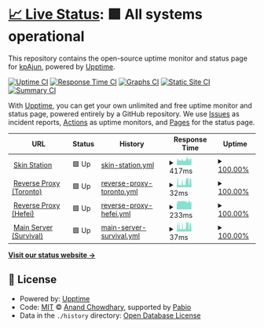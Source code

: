 # [📈 Live Status](https://kpAjun.github.io/hyena-upptime): <!--live status--> **🟩 All systems operational**

This repository contains the open-source uptime monitor and status page for [kpAjun](https://kpAjun.github.io/hyena-upptime), powered by [Upptime](https://github.com/upptime/upptime).

[![Uptime CI](https://github.com/kpAjun/hyena-upptime/workflows/Uptime%20CI/badge.svg)](https://github.com/kpAjun/hyena-upptime/actions?query=workflow%3A%22Uptime+CI%22)
[![Response Time CI](https://github.com/kpAjun/hyena-upptime/workflows/Response%20Time%20CI/badge.svg)](https://github.com/kpAjun/hyena-upptime/actions?query=workflow%3A%22Response+Time+CI%22)
[![Graphs CI](https://github.com/kpAjun/hyena-upptime/workflows/Graphs%20CI/badge.svg)](https://github.com/kpAjun/hyena-upptime/actions?query=workflow%3A%22Graphs+CI%22)
[![Static Site CI](https://github.com/kpAjun/hyena-upptime/workflows/Static%20Site%20CI/badge.svg)](https://github.com/kpAjun/hyena-upptime/actions?query=workflow%3A%22Static+Site+CI%22)
[![Summary CI](https://github.com/kpAjun/hyena-upptime/workflows/Summary%20CI/badge.svg)](https://github.com/kpAjun/hyena-upptime/actions?query=workflow%3A%22Summary+CI%22)

With [Upptime](https://upptime.js.org), you can get your own unlimited and free uptime monitor and status page, powered entirely by a GitHub repository. We use [Issues](https://github.com/kpAjun/hyena-upptime/issues) as incident reports, [Actions](https://github.com/kpAjun/hyena-upptime/actions) as uptime monitors, and [Pages](https://kpAjun.github.io/hyena-upptime) for the status page.

<!--start: status pages-->
<!-- This summary is generated by Upptime (https://github.com/upptime/upptime) -->
<!-- Do not edit this manually, your changes will be overwritten -->
<!-- prettier-ignore -->
| URL | Status | History | Response Time | Uptime |
| --- | ------ | ------- | ------------- | ------ |
| <img alt="" src="https://icons.duckduckgo.com/ip3/account.teamhyena.org.ico" height="13"> [Skin Station](https://account.teamhyena.org) | 🟩 Up | [skin-station.yml](https://github.com/kpAjun/hyena-upptime/commits/HEAD/history/skin-station.yml) | <details><summary><img alt="Response time graph" src="./graphs/skin-station/response-time-week.png" height="20"> 417ms</summary><br><a href="https://kpAjun.github.io/hyena-upptime/history/skin-station"><img alt="Response time 417" src="https://img.shields.io/endpoint?url=https%3A%2F%2Fraw.githubusercontent.com%2FkpAjun%2Fhyena-upptime%2FHEAD%2Fapi%2Fskin-station%2Fresponse-time.json"></a><br><a href="https://kpAjun.github.io/hyena-upptime/history/skin-station"><img alt="24-hour response time 417" src="https://img.shields.io/endpoint?url=https%3A%2F%2Fraw.githubusercontent.com%2FkpAjun%2Fhyena-upptime%2FHEAD%2Fapi%2Fskin-station%2Fresponse-time-day.json"></a><br><a href="https://kpAjun.github.io/hyena-upptime/history/skin-station"><img alt="7-day response time 417" src="https://img.shields.io/endpoint?url=https%3A%2F%2Fraw.githubusercontent.com%2FkpAjun%2Fhyena-upptime%2FHEAD%2Fapi%2Fskin-station%2Fresponse-time-week.json"></a><br><a href="https://kpAjun.github.io/hyena-upptime/history/skin-station"><img alt="30-day response time 417" src="https://img.shields.io/endpoint?url=https%3A%2F%2Fraw.githubusercontent.com%2FkpAjun%2Fhyena-upptime%2FHEAD%2Fapi%2Fskin-station%2Fresponse-time-month.json"></a><br><a href="https://kpAjun.github.io/hyena-upptime/history/skin-station"><img alt="1-year response time 417" src="https://img.shields.io/endpoint?url=https%3A%2F%2Fraw.githubusercontent.com%2FkpAjun%2Fhyena-upptime%2FHEAD%2Fapi%2Fskin-station%2Fresponse-time-year.json"></a></details> | <details><summary><a href="https://kpAjun.github.io/hyena-upptime/history/skin-station">100.00%</a></summary><a href="https://kpAjun.github.io/hyena-upptime/history/skin-station"><img alt="All-time uptime 100.00%" src="https://img.shields.io/endpoint?url=https%3A%2F%2Fraw.githubusercontent.com%2FkpAjun%2Fhyena-upptime%2FHEAD%2Fapi%2Fskin-station%2Fuptime.json"></a><br><a href="https://kpAjun.github.io/hyena-upptime/history/skin-station"><img alt="24-hour uptime 100.00%" src="https://img.shields.io/endpoint?url=https%3A%2F%2Fraw.githubusercontent.com%2FkpAjun%2Fhyena-upptime%2FHEAD%2Fapi%2Fskin-station%2Fuptime-day.json"></a><br><a href="https://kpAjun.github.io/hyena-upptime/history/skin-station"><img alt="7-day uptime 100.00%" src="https://img.shields.io/endpoint?url=https%3A%2F%2Fraw.githubusercontent.com%2FkpAjun%2Fhyena-upptime%2FHEAD%2Fapi%2Fskin-station%2Fuptime-week.json"></a><br><a href="https://kpAjun.github.io/hyena-upptime/history/skin-station"><img alt="30-day uptime 100.00%" src="https://img.shields.io/endpoint?url=https%3A%2F%2Fraw.githubusercontent.com%2FkpAjun%2Fhyena-upptime%2FHEAD%2Fapi%2Fskin-station%2Fuptime-month.json"></a><br><a href="https://kpAjun.github.io/hyena-upptime/history/skin-station"><img alt="1-year uptime 100.00%" src="https://img.shields.io/endpoint?url=https%3A%2F%2Fraw.githubusercontent.com%2FkpAjun%2Fhyena-upptime%2FHEAD%2Fapi%2Fskin-station%2Fuptime-year.json"></a></details>
| <img alt="" src="https://icons.duckduckgo.com/ip3/null.ico" height="13"> [Reverse Proxy (Toronto)](mc.teamhyena.org) | 🟩 Up | [reverse-proxy-toronto.yml](https://github.com/kpAjun/hyena-upptime/commits/HEAD/history/reverse-proxy-toronto.yml) | <details><summary><img alt="Response time graph" src="./graphs/reverse-proxy-toronto/response-time-week.png" height="20"> 32ms</summary><br><a href="https://kpAjun.github.io/hyena-upptime/history/reverse-proxy-toronto"><img alt="Response time 32" src="https://img.shields.io/endpoint?url=https%3A%2F%2Fraw.githubusercontent.com%2FkpAjun%2Fhyena-upptime%2FHEAD%2Fapi%2Freverse-proxy-toronto%2Fresponse-time.json"></a><br><a href="https://kpAjun.github.io/hyena-upptime/history/reverse-proxy-toronto"><img alt="24-hour response time 32" src="https://img.shields.io/endpoint?url=https%3A%2F%2Fraw.githubusercontent.com%2FkpAjun%2Fhyena-upptime%2FHEAD%2Fapi%2Freverse-proxy-toronto%2Fresponse-time-day.json"></a><br><a href="https://kpAjun.github.io/hyena-upptime/history/reverse-proxy-toronto"><img alt="7-day response time 32" src="https://img.shields.io/endpoint?url=https%3A%2F%2Fraw.githubusercontent.com%2FkpAjun%2Fhyena-upptime%2FHEAD%2Fapi%2Freverse-proxy-toronto%2Fresponse-time-week.json"></a><br><a href="https://kpAjun.github.io/hyena-upptime/history/reverse-proxy-toronto"><img alt="30-day response time 32" src="https://img.shields.io/endpoint?url=https%3A%2F%2Fraw.githubusercontent.com%2FkpAjun%2Fhyena-upptime%2FHEAD%2Fapi%2Freverse-proxy-toronto%2Fresponse-time-month.json"></a><br><a href="https://kpAjun.github.io/hyena-upptime/history/reverse-proxy-toronto"><img alt="1-year response time 32" src="https://img.shields.io/endpoint?url=https%3A%2F%2Fraw.githubusercontent.com%2FkpAjun%2Fhyena-upptime%2FHEAD%2Fapi%2Freverse-proxy-toronto%2Fresponse-time-year.json"></a></details> | <details><summary><a href="https://kpAjun.github.io/hyena-upptime/history/reverse-proxy-toronto">100.00%</a></summary><a href="https://kpAjun.github.io/hyena-upptime/history/reverse-proxy-toronto"><img alt="All-time uptime 100.00%" src="https://img.shields.io/endpoint?url=https%3A%2F%2Fraw.githubusercontent.com%2FkpAjun%2Fhyena-upptime%2FHEAD%2Fapi%2Freverse-proxy-toronto%2Fuptime.json"></a><br><a href="https://kpAjun.github.io/hyena-upptime/history/reverse-proxy-toronto"><img alt="24-hour uptime 100.00%" src="https://img.shields.io/endpoint?url=https%3A%2F%2Fraw.githubusercontent.com%2FkpAjun%2Fhyena-upptime%2FHEAD%2Fapi%2Freverse-proxy-toronto%2Fuptime-day.json"></a><br><a href="https://kpAjun.github.io/hyena-upptime/history/reverse-proxy-toronto"><img alt="7-day uptime 100.00%" src="https://img.shields.io/endpoint?url=https%3A%2F%2Fraw.githubusercontent.com%2FkpAjun%2Fhyena-upptime%2FHEAD%2Fapi%2Freverse-proxy-toronto%2Fuptime-week.json"></a><br><a href="https://kpAjun.github.io/hyena-upptime/history/reverse-proxy-toronto"><img alt="30-day uptime 100.00%" src="https://img.shields.io/endpoint?url=https%3A%2F%2Fraw.githubusercontent.com%2FkpAjun%2Fhyena-upptime%2FHEAD%2Fapi%2Freverse-proxy-toronto%2Fuptime-month.json"></a><br><a href="https://kpAjun.github.io/hyena-upptime/history/reverse-proxy-toronto"><img alt="1-year uptime 100.00%" src="https://img.shields.io/endpoint?url=https%3A%2F%2Fraw.githubusercontent.com%2FkpAjun%2Fhyena-upptime%2FHEAD%2Fapi%2Freverse-proxy-toronto%2Fuptime-year.json"></a></details>
| <img alt="" src="https://icons.duckduckgo.com/ip3/null.ico" height="13"> [Reverse Proxy (Hefei)](120.78.128.225) | 🟩 Up | [reverse-proxy-hefei.yml](https://github.com/kpAjun/hyena-upptime/commits/HEAD/history/reverse-proxy-hefei.yml) | <details><summary><img alt="Response time graph" src="./graphs/reverse-proxy-hefei/response-time-week.png" height="20"> 233ms</summary><br><a href="https://kpAjun.github.io/hyena-upptime/history/reverse-proxy-hefei"><img alt="Response time 233" src="https://img.shields.io/endpoint?url=https%3A%2F%2Fraw.githubusercontent.com%2FkpAjun%2Fhyena-upptime%2FHEAD%2Fapi%2Freverse-proxy-hefei%2Fresponse-time.json"></a><br><a href="https://kpAjun.github.io/hyena-upptime/history/reverse-proxy-hefei"><img alt="24-hour response time 233" src="https://img.shields.io/endpoint?url=https%3A%2F%2Fraw.githubusercontent.com%2FkpAjun%2Fhyena-upptime%2FHEAD%2Fapi%2Freverse-proxy-hefei%2Fresponse-time-day.json"></a><br><a href="https://kpAjun.github.io/hyena-upptime/history/reverse-proxy-hefei"><img alt="7-day response time 233" src="https://img.shields.io/endpoint?url=https%3A%2F%2Fraw.githubusercontent.com%2FkpAjun%2Fhyena-upptime%2FHEAD%2Fapi%2Freverse-proxy-hefei%2Fresponse-time-week.json"></a><br><a href="https://kpAjun.github.io/hyena-upptime/history/reverse-proxy-hefei"><img alt="30-day response time 233" src="https://img.shields.io/endpoint?url=https%3A%2F%2Fraw.githubusercontent.com%2FkpAjun%2Fhyena-upptime%2FHEAD%2Fapi%2Freverse-proxy-hefei%2Fresponse-time-month.json"></a><br><a href="https://kpAjun.github.io/hyena-upptime/history/reverse-proxy-hefei"><img alt="1-year response time 233" src="https://img.shields.io/endpoint?url=https%3A%2F%2Fraw.githubusercontent.com%2FkpAjun%2Fhyena-upptime%2FHEAD%2Fapi%2Freverse-proxy-hefei%2Fresponse-time-year.json"></a></details> | <details><summary><a href="https://kpAjun.github.io/hyena-upptime/history/reverse-proxy-hefei">100.00%</a></summary><a href="https://kpAjun.github.io/hyena-upptime/history/reverse-proxy-hefei"><img alt="All-time uptime 100.00%" src="https://img.shields.io/endpoint?url=https%3A%2F%2Fraw.githubusercontent.com%2FkpAjun%2Fhyena-upptime%2FHEAD%2Fapi%2Freverse-proxy-hefei%2Fuptime.json"></a><br><a href="https://kpAjun.github.io/hyena-upptime/history/reverse-proxy-hefei"><img alt="24-hour uptime 100.00%" src="https://img.shields.io/endpoint?url=https%3A%2F%2Fraw.githubusercontent.com%2FkpAjun%2Fhyena-upptime%2FHEAD%2Fapi%2Freverse-proxy-hefei%2Fuptime-day.json"></a><br><a href="https://kpAjun.github.io/hyena-upptime/history/reverse-proxy-hefei"><img alt="7-day uptime 100.00%" src="https://img.shields.io/endpoint?url=https%3A%2F%2Fraw.githubusercontent.com%2FkpAjun%2Fhyena-upptime%2FHEAD%2Fapi%2Freverse-proxy-hefei%2Fuptime-week.json"></a><br><a href="https://kpAjun.github.io/hyena-upptime/history/reverse-proxy-hefei"><img alt="30-day uptime 100.00%" src="https://img.shields.io/endpoint?url=https%3A%2F%2Fraw.githubusercontent.com%2FkpAjun%2Fhyena-upptime%2FHEAD%2Fapi%2Freverse-proxy-hefei%2Fuptime-month.json"></a><br><a href="https://kpAjun.github.io/hyena-upptime/history/reverse-proxy-hefei"><img alt="1-year uptime 100.00%" src="https://img.shields.io/endpoint?url=https%3A%2F%2Fraw.githubusercontent.com%2FkpAjun%2Fhyena-upptime%2FHEAD%2Fapi%2Freverse-proxy-hefei%2Fuptime-year.json"></a></details>
| <img alt="" src="https://icons.duckduckgo.com/ip3/null.ico" height="13"> [Main Server (Survival)](minecraft.teamhyena.org) | 🟩 Up | [main-server-survival.yml](https://github.com/kpAjun/hyena-upptime/commits/HEAD/history/main-server-survival.yml) | <details><summary><img alt="Response time graph" src="./graphs/main-server-survival/response-time-week.png" height="20"> 37ms</summary><br><a href="https://kpAjun.github.io/hyena-upptime/history/main-server-survival"><img alt="Response time 37" src="https://img.shields.io/endpoint?url=https%3A%2F%2Fraw.githubusercontent.com%2FkpAjun%2Fhyena-upptime%2FHEAD%2Fapi%2Fmain-server-survival%2Fresponse-time.json"></a><br><a href="https://kpAjun.github.io/hyena-upptime/history/main-server-survival"><img alt="24-hour response time 37" src="https://img.shields.io/endpoint?url=https%3A%2F%2Fraw.githubusercontent.com%2FkpAjun%2Fhyena-upptime%2FHEAD%2Fapi%2Fmain-server-survival%2Fresponse-time-day.json"></a><br><a href="https://kpAjun.github.io/hyena-upptime/history/main-server-survival"><img alt="7-day response time 37" src="https://img.shields.io/endpoint?url=https%3A%2F%2Fraw.githubusercontent.com%2FkpAjun%2Fhyena-upptime%2FHEAD%2Fapi%2Fmain-server-survival%2Fresponse-time-week.json"></a><br><a href="https://kpAjun.github.io/hyena-upptime/history/main-server-survival"><img alt="30-day response time 37" src="https://img.shields.io/endpoint?url=https%3A%2F%2Fraw.githubusercontent.com%2FkpAjun%2Fhyena-upptime%2FHEAD%2Fapi%2Fmain-server-survival%2Fresponse-time-month.json"></a><br><a href="https://kpAjun.github.io/hyena-upptime/history/main-server-survival"><img alt="1-year response time 37" src="https://img.shields.io/endpoint?url=https%3A%2F%2Fraw.githubusercontent.com%2FkpAjun%2Fhyena-upptime%2FHEAD%2Fapi%2Fmain-server-survival%2Fresponse-time-year.json"></a></details> | <details><summary><a href="https://kpAjun.github.io/hyena-upptime/history/main-server-survival">100.00%</a></summary><a href="https://kpAjun.github.io/hyena-upptime/history/main-server-survival"><img alt="All-time uptime 100.00%" src="https://img.shields.io/endpoint?url=https%3A%2F%2Fraw.githubusercontent.com%2FkpAjun%2Fhyena-upptime%2FHEAD%2Fapi%2Fmain-server-survival%2Fuptime.json"></a><br><a href="https://kpAjun.github.io/hyena-upptime/history/main-server-survival"><img alt="24-hour uptime 100.00%" src="https://img.shields.io/endpoint?url=https%3A%2F%2Fraw.githubusercontent.com%2FkpAjun%2Fhyena-upptime%2FHEAD%2Fapi%2Fmain-server-survival%2Fuptime-day.json"></a><br><a href="https://kpAjun.github.io/hyena-upptime/history/main-server-survival"><img alt="7-day uptime 100.00%" src="https://img.shields.io/endpoint?url=https%3A%2F%2Fraw.githubusercontent.com%2FkpAjun%2Fhyena-upptime%2FHEAD%2Fapi%2Fmain-server-survival%2Fuptime-week.json"></a><br><a href="https://kpAjun.github.io/hyena-upptime/history/main-server-survival"><img alt="30-day uptime 100.00%" src="https://img.shields.io/endpoint?url=https%3A%2F%2Fraw.githubusercontent.com%2FkpAjun%2Fhyena-upptime%2FHEAD%2Fapi%2Fmain-server-survival%2Fuptime-month.json"></a><br><a href="https://kpAjun.github.io/hyena-upptime/history/main-server-survival"><img alt="1-year uptime 100.00%" src="https://img.shields.io/endpoint?url=https%3A%2F%2Fraw.githubusercontent.com%2FkpAjun%2Fhyena-upptime%2FHEAD%2Fapi%2Fmain-server-survival%2Fuptime-year.json"></a></details>

<!--end: status pages-->

[**Visit our status website →**](https://kpAjun.github.io/hyena-upptime)

## 📄 License

- Powered by: [Upptime](https://github.com/upptime/upptime)
- Code: [MIT](./LICENSE) © [Anand Chowdhary](https://anandchowdhary.com), supported by [Pabio](https://pabio.com)
- Data in the `./history` directory: [Open Database License](https://opendatacommons.org/licenses/odbl/1-0/)
